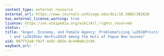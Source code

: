 ```yaml
---
content_type: external-resource
external_url: https://www.journals.uchicago.edu/doi/10.1086/382628
has_external_license_warning: true
license: https://en.wikipedia.org/wiki/All_rights_reserved
status: ''
title: "Anger, Economy, and Female Agency: Problematizing \u2018Prostitution\u2019\
  \ and \u2018Sex Work\u2019 among the Huli of Papua New Guinea"
uid: 007f53a9-f82f-4e9c-992e-6c440e6c2c94
wayback_url: ''
---
```

